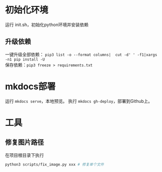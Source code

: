 
# 初始化环境

运行 init.sh，初始化python环境并安装依赖

## 升级依赖

一键升级全部依赖： `pip3 list -o --format columns|  cut -d' ' -f1|xargs -n1 pip install -U`  
保存依赖：`pip3 freeze > requirements.txt`

# mkdocs部署

运行 `mkdocs serve`，本地预览。
执行 `mkdocs gh-deploy`，部署到Github上。

# 工具

## 修复图片路径

在项目根目录下执行

```bash
python3 scripts/fix_image.py xxx # 修复单个文件
```